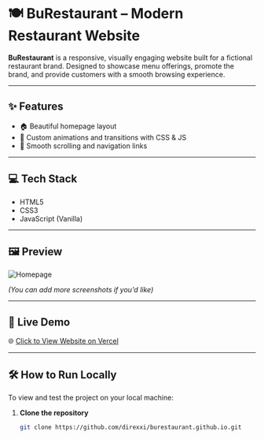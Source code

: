 # 🍽️ BuRestaurant – Modern Restaurant Website

**BuRestaurant** is a responsive, visually engaging website built for a fictional restaurant brand. Designed to showcase menu offerings, promote the brand, and provide customers with a smooth browsing experience.

---

## ✨ Features

- 🏠 Beautiful homepage layout
- 🎨 Custom animations and transitions with CSS & JS
- 🔗 Smooth scrolling and navigation links

---

## 💻 Tech Stack

- HTML5
- CSS3
- JavaScript (Vanilla)

---

## 🖼 Preview

![Homepage](./homepage.png)

*(You can add more screenshots if you'd like)*

---

## 🚀 Live Demo

🌐 [Click to View Website on Vercel](https://buurestaurant-github-io-qwbm.vercel.app)


---

## 🛠 How to Run Locally

To view and test the project on your local machine:

1. **Clone the repository**
   ```bash
   git clone https://github.com/direxxi/burestaurant.github.io.git
